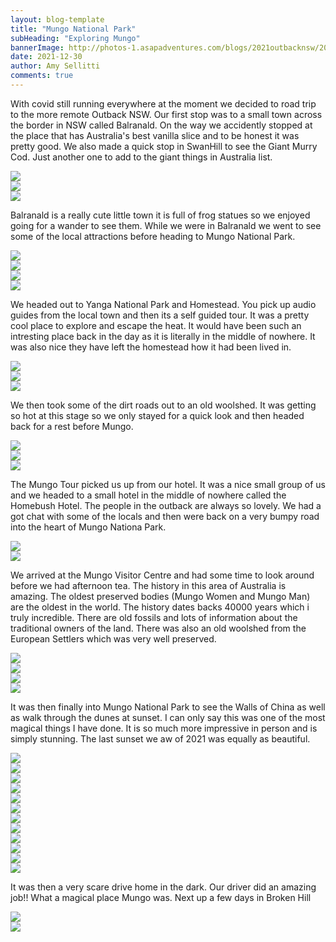 ```yaml
---
layout: blog-template
title: "Mungo National Park"
subHeading: "Exploring Mungo"
bannerImage: http://photos-1.asapadventures.com/blogs/2021outbacknsw/2021-12-30/PXL_20211231_094130598.jpg_compressed.JPEG
date: 2021-12-30
author: Amy Sellitti
comments: true
---
```


With covid still running everywhere at the moment we decided to road trip to the more remote Outback NSW. Our first stop was to a small town across the border in NSW called Balranald. On the way we accidently stopped at the place that has Australia's best vanilla slice and to be honest it was pretty good. We also made a quick stop in SwanHill to see the Giant Murry Cod. Just another one to add to the giant things in Australia list. 

<div class="center-image"><img src="http://photos-1.asapadventures.com/blogs/2021outbacknsw/2021-12-30/PXL_20211230_024549838.MP.jpg_compressed.JPEG" /></div>
<div class="center-image"><img src="http://photos-1.asapadventures.com/blogs/2021outbacknsw/2021-12-30/PXL_20211230_044708880.jpg_compressed.JPEG" /></div>
<div class="center-image"><img src="http://photos-1.asapadventures.com/blogs/2021outbacknsw/2021-12-30/PXL_20211230_044717968.MP.jpg_compressed.JPEG" /></div>

Balranald is a really cute little town it is full of frog statues so we enjoyed going for a wander to see them. While we were in Balranald we went to see some of the local attractions before heading to Mungo National Park. 

<div class="center-image"><img src="http://photos-1.asapadventures.com/blogs/2021outbacknsw/2021-12-30/PXL_20211230_072918042.jpg_compressed.JPEG" /></div>
<div class="center-image"><img src="http://photos-1.asapadventures.com/blogs/2021outbacknsw/2021-12-30/PXL_20211230_085252003.jpg_compressed.JPEG" /></div>
<div class="center-image"><img src="http://photos-1.asapadventures.com/blogs/2021outbacknsw/2021-12-30/PXL_20211230_085946952.jpg_compressed.JPEG" /></div>
<div class="center-image"><img src="http://photos-1.asapadventures.com/blogs/2021outbacknsw/2021-12-30/PXL_20211230_085959303.jpg_compressed.JPEG" /></div>


We headed out to Yanga National Park and Homestead. You pick up audio guides from the local town and then its a self guided tour. It was a pretty cool place to explore and escape the heat. It would have been such an intresting place back in the day as it is literally in the middle of nowhere. It was also nice they have left the homestead how it had been lived in.

<div class="center-image"><img src="http://photos-1.asapadventures.com/blogs/2021outbacknsw/2021-12-30/PXL_20211231_001007500.MP.jpg_compressed.JPEG" /></div>
<div class="center-image"><img src="http://photos-1.asapadventures.com/blogs/2021outbacknsw/2021-12-30/PXL_20211231_001408020.jpg_compressed.JPEG" /></div>
<div class="center-image"><img src="/http://photos-1.asapadventures.com/blogs/2021outbacknsw/2021-12-30/PXL_20211231_002124714.MP.jpg_compressed.JPEG" /></div>

We then took some of the dirt roads out to an old woolshed. It was getting so hot at this stage so we only stayed for a quick look and then headed back for a rest before Mungo. 

<div class="center-image"><img src="http://photos-1.asapadventures.com/blogs/2021outbacknsw/2021-12-30/PXL_20211231_010744124.jpg_compressed.JPEG" /></div>
<div class="center-image"><img src="http://photos-1.asapadventures.com/blogs/2021outbacknsw/2021-12-30/PXL_20211231_011827563.MP.jpg_compressed.JPEG" /></div>
<div class="center-image"><img src="http://photos-1.asapadventures.com/blogs/2021outbacknsw/2021-12-30/PXL_20211231_012137980.MP.jpg_compressed.JPEG" /></div>

The Mungo Tour picked us up from our hotel. It was a nice small group of us and we headed to a small hotel in the middle of nowhere called the Homebush Hotel. The people in the outback are always so lovely. We had a got chat with some of the locals and then were back on a very bumpy road into the heart of Mungo Nationa Park.

<div class="center-image"><img src="http://photos-1.asapadventures.com/blogs/2021outbacknsw/2021-12-30/PXL_20211231_051753733.jpg_compressed.JPEG" /></div>
<div class="center-image"><img src="http://photos-1.asapadventures.com/blogs/2021outbacknsw/2021-12-30/PXL_20211231_055638384.jpg_compressed.JPEG" /></div>


We arrived at the Mungo Visitor Centre and had some time to look around before we had afternoon tea. The history in this area of Australia is amazing. The oldest preserved bodies (Mungo Women and Mungo Man) are the oldest in the world. The history dates backs 40000 years which i truly incredible. There are old fossils and lots of information about the traditional owners of the land. There was also an old woolshed from the European Settlers which was very well preserved. 

<div class="center-image"><img src="http://photos-1.asapadventures.com/blogs/2021outbacknsw/2021-12-30/PXL_20211231_070836586.jpg_compressed.JPEG" /></div>
<div class="center-image"><img src="http://photos-1.asapadventures.com/blogs/2021outbacknsw/2021-12-30/PXL_20211231_072159756.jpg_compressed.JPEG" /></div>
<div class="center-image"><img src="http://photos-1.asapadventures.com/blogs/2021outbacknsw/2021-12-30/PXL_20211231_072822905.jpg_compressed.JPEG" /></div>
<div class="center-image"><img src="http://photos-1.asapadventures.com/blogs/2021outbacknsw/2021-12-30/PXL_20211231_072858482.MP.jpg_compressed.JPEG" /></div>


It was then finally into Mungo National Park to see the Walls of China as well as walk through the dunes at sunset. I can only say this was one of the most magical things I have done. It is so much more impressive in person and is simply stunning. The last sunset we aw of 2021 was equally as beautiful.

<div class="center-image"><img src="http://photos-1.asapadventures.com/blogs/2021outbacknsw/2021-12-30/PXL_20211231_082256655.jpg_compressed.JPEG" /></div>
<div class="center-image"><img src="http://photos-1.asapadventures.com/blogs/2021outbacknsw/2021-12-30/PXL_20211231_082420888.jpg_compressed.JPEG" /></div>
<div class="center-image"><img src="http://photos-1.asapadventures.com/blogs/2021outbacknsw/2021-12-30/PXL_20211231_082425512.jpg_compressed.JPEG" /></div>
<div class="center-image"><img src="http://photos-1.asapadventures.com/blogs/2021outbacknsw/2021-12-30/PXL_20211231_085938423.jpg_compressed.JPEG" /></div>
<div class="center-image"><img src="http://photos-1.asapadventures.com/blogs/2021outbacknsw/2021-12-30/PXL_20211231_090420922.jpg_compressed.JPEG" /></div>
<div class="center-image"><img src="http://photos-1.asapadventures.com/blogs/2021outbacknsw/2021-12-30/PXL_20211231_090814888.jpg_compressed.JPEG" /></div>
<div class="center-image"><img src="http://photos-1.asapadventures.com/blogs/2021outbacknsw/2021-12-30/PXL_20211231_092254401.MP.jpg_compressed.JPEG" /></div>
<div class="center-image"><img src="http://photos-1.asapadventures.com/blogs/2021outbacknsw/2021-12-30/PXL_20211231_093207132.jpg_compressed.JPEG" /></div>
<div class="center-image"><img src="http://photos-1.asapadventures.com/blogs/2021outbacknsw/2021-12-30/PXL_20211231_093740946.jpg_compressed.JPEG" /></div>
<div class="center-image"><img src="http://photos-1.asapadventures.com/blogs/2021outbacknsw/2021-12-30/PXL_20211231_094130598.jpg_compressed.JPEG" /></div>
<div class="center-image"><img src="http://photos-1.asapadventures.com/blogs/2021outbacknsw/2021-12-30/PXL_20211231_094417180.MP.jpg_compressed.JPEG" /></div>
<div class="center-image"><img src="http://photos-1.asapadventures.com/blogs/2021outbacknsw/2021-12-30/PXL_20211231_095300519.jpg_compressed.JPEG" /></div>

It was then a very scare drive home in the dark. Our driver did an amazing job!! What a magical place Mungo was. Next up a few days in Broken Hill

<div class="center-image"><img src="http://photos-1.asapadventures.com/blogs/2021outbacknsw/2021-12-30/PXL_20220101_111034758.jpg_compressed.JPEG" /></div>
<div class="center-image"><img src="http://photos-1.asapadventures.com/blogs/2021outbacknsw/2021-12-30/PXL_20220101_111040264.jpg_compressed.JPEG" /></div>
